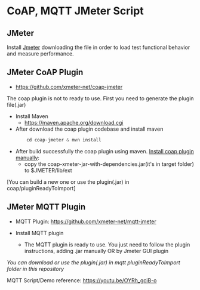 # CoAP, MQTT JMeter Script

## JMeter
Install [Jmeter](https://jmeter.apache.org/download_jmeter.cgi) downloading the file in order to load test functional behavior and measure performance.
## JMeter CoAP Plugin

- https://github.com/xmeter-net/coap-jmeter

The coap plugin is not to ready to use.
First you need to generate the plugin file(.jar)

- Install Maven
  - https://maven.apache.org/download.cgi
- After download the coap plugin codebase and install maven
  ```javascript
      cd coap-jmeter & mvn install
  ```
- After build successfully the coap plugin using maven. 
[Install coap plugin manually](https://jmeter-plugins.org/wiki/PluginsManager/):
  - copy the coap-xmeter-jar-with-dependencies.jar(it's in target folder) to $JMETER/lib/ext

[You can build a new one or use the plugin(.jar) in coap/pluginReadyToImport]

## JMeter MQTT Plugin

- MQTT Plugin: https://github.com/xmeter-net/mqtt-jmeter

- Install MQTT plugin
  - The MQTT plugin is ready to use.
    You just need to follow the plugin instructions, adding .jar manually OR by Jmeter GUI plugin

_You can download or use the plugin(.jar) in mqtt pluginReadyToImport folder in this repository_

MQTT Script/Demo reference: https://youtu.be/OYRh_gciB-o

